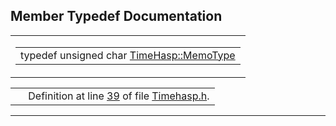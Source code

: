 ## Member Typedef Documentation

<span id="7b9cd50a2309eafad4d4f64938ea07d0" class="anchor"></span>

<table class="mdTable" data-cellpadding="2" data-cellspacing="0">
<colgroup>
<col style="width: 100%" />
</colgroup>
<tbody>
<tr>
<td class="mdRow"><table data-cellpadding="0" data-cellspacing="0" data-border="0">
<tbody>
<tr>
<td class="md" data-nowrap="" data-valign="top">typedef unsigned char <a href="classTimeHasp.md#7b9cd50a2309eafad4d4f64938ea07d0" class="el">TimeHasp::MemoType</a></td>
</tr>
</tbody>
</table></td>
</tr>
</tbody>
</table>

|  |  |
|----|----|
|   | Definition at line <a href="Timehasp_8h-source.md#l00039" class="el">39</a> of file <a href="Timehasp_8h-source.md" class="el">Timehasp.h</a>. |

------------------------------------------------------------------------

